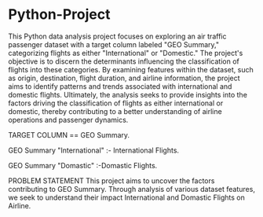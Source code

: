 # Python-Project

This Python data analysis project focuses on exploring an air traffic passenger dataset with a target column labeled "GEO Summary," categorizing flights as either "International" or "Domestic." The project's objective is to discern the determinants influencing the classification of flights into these categories. By examining features within the dataset, such as origin, destination, flight duration, and airline information, the project aims to identify patterns and trends associated with international and domestic flights. Ultimately, the analysis seeks to provide insights into the factors driving the classification of flights as either international or domestic, thereby contributing to a better understanding of airline operations and passenger dynamics.

TARGET COLUMN == GEO Summary.

GEO Summary "International" :- International Flights.

GEO Summary "Domastic" :-Domastic Flights.

PROBLEM STATEMENT
This project aims to uncover the factors contributing to GEO Summary. Through analysis of various dataset features, we seek to understand their impact International and Domastic Flights on Airline.
